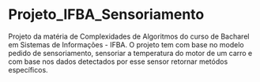 # Projeto_IFBA_Sensoriamento
Projeto da matéria de Complexidades de Algoritmos do curso de Bacharel em Sistemas de Informações - IFBA. O projeto tem com base no modelo pedido de sensoriamento, sensoriar a temperatura do motor de um carro e com base nos dados detectados por esse sensor retornar metódos específicos.
